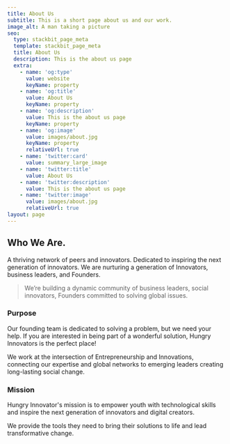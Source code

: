 ```yaml
---
title: About Us
subtitle: This is a short page about us and our work.
image_alt: A man taking a picture
seo:
  type: stackbit_page_meta
  template: stackbit_page_meta
  title: About Us
  description: This is the about us page
  extra:
    - name: 'og:type'
      value: website
      keyName: property
    - name: 'og:title'
      value: About Us
      keyName: property
    - name: 'og:description'
      value: This is the about us page
      keyName: property
    - name: 'og:image'
      value: images/about.jpg
      keyName: property
      relativeUrl: true
    - name: 'twitter:card'
      value: summary_large_image
    - name: 'twitter:title'
      value: About Us
    - name: 'twitter:description'
      value: This is the about us page
    - name: 'twitter:image'
      value: images/about.jpg
      relativeUrl: true
layout: page
---
```

## Who We Are.

A thriving network of peers and innovators. Dedicated to inspiring the next generation of innovators. We are nurturing a generation of Innovators, business leaders, and Founders.

> We’re building a dynamic community of business leaders, social innovators, Founders committed to solving global issues.

### Purpose

Our founding team is dedicated to solving a problem, but we need your help. If you are interested in being part of a wonderful solution, Hungry Innovators is the perfect place!

We work at the intersection of Entrepreneurship and Innovations, connecting our expertise and global networks to emerging leaders creating long-lasting social change.

### Mission

Hungry Innovator's mission is to empower youth with technological skills and inspire the next generation of innovators and digital creators.

We provide the tools they need to bring their solutions to life and lead transformative change.
